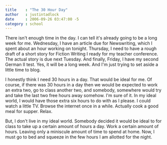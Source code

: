```yaml
---
title    : "The 30 Hour Day"
author   : justintadlock
date     : 2006-09-26 03:47:00 -5
category : school
---
```


There isn't enough time in the day.  I can tell it's already going to be a long week for me.  Wednesday, I have an article due for Newswriting, which I spent about an hour working on tonight.  Thursday, I need to have a rough draft of a short story for Fiction Writing I ready for my teacher conference.  The actual story is due next Tuesday.  And finally, Friday, I have my second German II test.  Yes, it will be a long week.  And I'm just trying to set aside a little time to blog.

I honestly think I need 30 hours in a day.  That would be ideal for me.  Of course, if there was 30 hours in a day then we would be expected to work an extra two, go to class another two, and somebody, somewhere would try and take the last two free hours away somehow.  I'm sure of it.  In my ideal world, I would have those extra six hours to do with as I please.  I could watch a little TV.  Browse the internet once in a while.  Actually cook a good meal for supper.  Relax.

But, I don't live in my ideal world.  Somebody decided it would be ideal to for class to take up a certain amount of hours a day.  Work a certain amount of hours.  Leaving only a miniscule amount of time to spend at home.  Now, I must go to bed and squeeze in the few hours I am allotted for the night.
